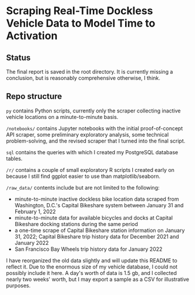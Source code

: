 # Scraping Real-Time Dockless Vehicle Data to Model Time to Activation

## Status

The final report is saved in the root directory. It is currently missing a conclusion, but is reasonably comprehensive otherwise, I think.

## Repo structure

`py` contains Python scripts, currently only the scraper collecting inactive vehicle locations on a minute-to-minute basis.

`/notebooks/` contains Jupyter notebooks with the initial proof-of-concept API scraper, some preliminary exploratory analysis, some technical problem-solving, and the revised scraper that I turned into the final script.

`sql` contains the queries with which I created my PostgreSQL database tables.

`/r/` contains a couple of small exploratory R scripts I created early on because I still find ggplot easier to use than matplotlib/seaborn.

`/raw_data/` contents include but are not limited to the following: 

- minute-to-minute inactive dockless bike location data scraped from Washington, D.C.'s Capital Bikeshare system between January 31 and February 1, 2022
- minute-to-minute data for available bicycles and docks at Capital Bikeshare docking stations during the same period
- a one-time scrape of Capital Bikeshare station information on January 31, 2022; Capital Bikeshare trip history data for December 2021 and January 2022
- San Francisco Bay Wheels trip history data for January 2022

I have reorganized the old data slightly and will update this README to reflect it. Due to the enormous size of my vehicle database, I could not possibly include it here. A day's worth of data is 1.5 gb, and I collected nearly two weeks' worth, but I may export a sample as a CSV for illustrative purposes.